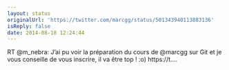 ```yaml
---
layout: status
originalUrl: 'https://twitter.com/marcgg/status/501343940113883136'
isReply: false
date: 2014-08-18 12:24:44
---
```


RT @m_nebra: J’ai pu voir la préparation du cours de @marcgg sur Git et je vous conseille de vous inscrire, il va être top ! :o)
https://t.…
